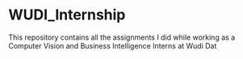 # WUDI_Internship
This repository contains all the assignments I did while working as a Computer Vision and Business Intelligence Interns at Wudi  Dat
